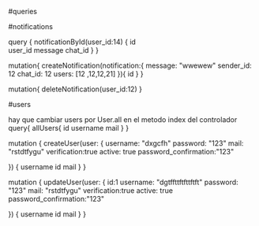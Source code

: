 #queries

#notifications

query {
  notificationById(user_id:14) {
    id 	
    user_id
    message
    chat_id
  }
}

mutation{
  createNotification(notification:{ 
    message: "wwewew"
    sender_id: 12
    chat_id: 12
    users: [12 ,12,12,21]
  }){
    id
  }
}

mutation{
	deleteNotification(user_id:12)
}

#users

hay que cambiar users por User.all en el metodo index del controlador
query{
  allUsers{
    id
    username
    mail
  }
}

mutation {
  createUser(user: {
    username: "dxgcfh"
    password: "123"
    mail: "rstdtfygu"
    verification:true
    active: true
    password_confirmation:"123"
    
  }) {
    username
    id 
    mail
  }
}

mutation {
  updateUser(user: {
    id:1
    username: "dgtffttftfttftft"
    password: "123"
    mail: "rstdtfygu"
    verification:true
    active: true
    password_confirmation:"123"
    
  }) {
    username
    id 
    mail
  }
}

